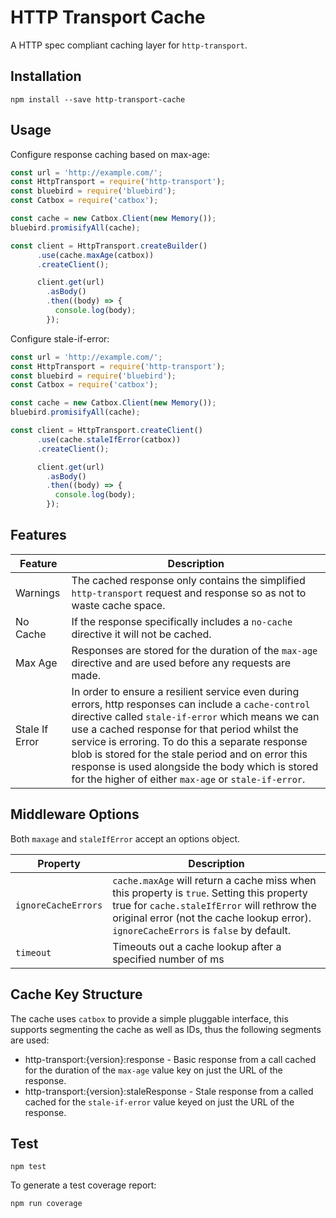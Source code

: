 # HTTP Transport Cache

A HTTP spec compliant caching layer for `http-transport`.

## Installation

```
npm install --save http-transport-cache
```

## Usage

Configure response caching based on max-age:

```js
const url = 'http://example.com/';
const HttpTransport = require('http-transport');
const bluebird = require('bluebird');
const Catbox = require('catbox');

const cache = new Catbox.Client(new Memory());
bluebird.promisifyAll(cache);

const client = HttpTransport.createBuilder()
      .use(cache.maxAge(catbox))
      .createClient();

      client.get(url)
        .asBody()
        .then((body) => {
          console.log(body);
        });
```

Configure stale-if-error:

```js
const url = 'http://example.com/';
const HttpTransport = require('http-transport');
const bluebird = require('bluebird');
const Catbox = require('catbox');

const cache = new Catbox.Client(new Memory());
bluebird.promisifyAll(cache);

const client = HttpTransport.createClient()
      .use(cache.staleIfError(catbox))
      .createClient();

      client.get(url)
        .asBody()
        .then((body) => {
          console.log(body);
        });
```

## Features

|Feature|Description|
|----|-----------|
|Warnings|The cached response only contains the simplified `http-transport` request and response so as not to waste cache space.|
|No Cache|If the response specifically includes a `no-cache` directive it will not be cached.|
|Max Age|Responses are stored for the duration of the `max-age` directive and are used before any requests are made.|
|Stale If Error|In order to ensure a resilient service even during errors, http responses can include a `cache-control` directive called `stale-if-error` which means we can use a cached response for that period whilst the service is erroring. To do this a separate response blob is stored for the stale period and on error this response is used alongside the body which is stored for the higher of either `max-age` or `stale-if-error`.|


## Middleware Options

Both `maxage` and `staleIfError` accept an options object. 

|Property|Description|
|----|-----------|
|`ignoreCacheErrors`| `cache.maxAge` will return a cache miss when this property is `true`. Setting this property true for `cache.staleIfError` will rethrow the original error (not the cache lookup error). `ignoreCacheErrors` is `false` by default. |
|`timeout`|Timeouts out a cache lookup after a specified number of ms|

## Cache Key Structure
 
The cache uses `catbox` to provide a simple pluggable interface, this supports segmenting the cache as well as IDs, thus the following segments are used:

* http-transport:{version}:response - Basic response from a call cached for the duration of the `max-age` value key on just the URL of the response.
* http-transport:{version}:staleResponse - Stale response from a called cached for the `stale-if-error` value keyed on just the URL of the response.

## Test

```
npm test
```

To generate a test coverage report:

```
npm run coverage
```
